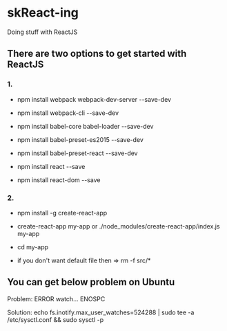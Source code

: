 # skReact-ing
Doing stuff with ReactJS

## There are two options to get started with ReactJS

### 1.


* npm install webpack webpack-dev-server --save-dev


* npm install webpack-cli --save-dev


* npm install babel-core babel-loader --save-dev


* npm install babel-preset-es2015 --save-dev


* npm install babel-preset-react --save-dev

* npm install react --save


* npm install react-dom --save

### 2.


* npm install -g create-react-app


* create-react-app my-app   or  ./node_modules/create-react-app/index.js my-app

* cd my-app

* if you don't want default file then => rm -f src/*


## You can get below problem on Ubuntu
Problem: ERROR watch... ENOSPC

Solution: echo fs.inotify.max_user_watches=524288 | sudo tee -a /etc/sysctl.conf && sudo sysctl -p